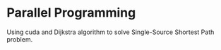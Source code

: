 # Parallel Programming

Using cuda and Dijkstra algorithm to solve Single-Source Shortest Path problem.

